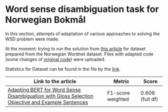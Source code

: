 # Word sense disambiguation task for Norwegian Bokmål

In this section, attempts of adaptation of various approaches to solving the WSD problem were made.


At the moment: trying to run the solution from [this article](https://arxiv.org/pdf/2009.11795.pdf) for dataset prepared from the Norwegian Wordnet dataset. Files with adapted code (some changes of [original code](https://github.com/BPYap/BERT-WSD)) were uploaded.

Statistics for Dataset can be found in the file by the [link](https://colab.research.google.com/drive/1GIfCwGhKFSmQCa9P_EAx1uL7xzNTTjW0?usp=sharing). 


Link to the article| Metric | Score
|---|---|---|
[Adapting BERT for Word Sense Disambiguation with Gloss Selection Objective and Example Sentences](https://github.com/BPYap/BERT-WSD) | F1-score weighted| 0.606 (full df)
